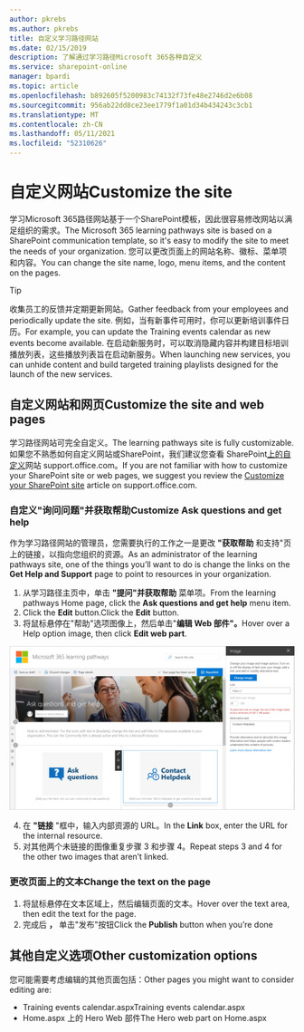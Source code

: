 ```yaml
---
author: pkrebs
ms.author: pkrebs
title: 自定义学习路径网站
ms.date: 02/15/2019
description: 了解通过学习路径Microsoft 365各种自定义
ms.service: sharepoint-online
manager: bpardi
ms.topic: article
ms.openlocfilehash: b892605f5200983c74132f73fe48e2746d2e6b08
ms.sourcegitcommit: 956ab22dd8ce23ee1779f1a01d34b434243c3cb1
ms.translationtype: MT
ms.contentlocale: zh-CN
ms.lasthandoff: 05/11/2021
ms.locfileid: "52310626"
---
```

# <a name="customize-the-site"></a><span data-ttu-id="e1bde-103">自定义网站</span><span class="sxs-lookup"><span data-stu-id="e1bde-103">Customize the site</span></span>

<span data-ttu-id="e1bde-104">学习Microsoft 365路径网站基于一个SharePoint模板，因此很容易修改网站以满足组织的需求。</span><span class="sxs-lookup"><span data-stu-id="e1bde-104">The Microsoft 365 learning pathways site is based on a SharePoint communication template, so it's easy to modify the site to meet the needs of your organization.</span></span> <span data-ttu-id="e1bde-105">您可以更改页面上的网站名称、徽标、菜单项和内容。</span><span class="sxs-lookup"><span data-stu-id="e1bde-105">You can change the site name, logo, menu items, and the content on the pages.</span></span> 

> [!TIP]
> <span data-ttu-id="e1bde-106">收集员工的反馈并定期更新网站。</span><span class="sxs-lookup"><span data-stu-id="e1bde-106">Gather feedback from your employees and periodically update the site.</span></span> <span data-ttu-id="e1bde-107">例如，当有新事件可用时，你可以更新培训事件日历。</span><span class="sxs-lookup"><span data-stu-id="e1bde-107">For example, you can update the Training events calendar as new events become available.</span></span> <span data-ttu-id="e1bde-108">在启动新服务时，可以取消隐藏内容并构建目标培训播放列表，这些播放列表旨在启动新服务。</span><span class="sxs-lookup"><span data-stu-id="e1bde-108">When launching new services, you can unhide content and build targeted training playlists designed for the launch of the new services.</span></span> 

## <a name="customize-the-site-and-web-pages"></a><span data-ttu-id="e1bde-109">自定义网站和网页</span><span class="sxs-lookup"><span data-stu-id="e1bde-109">Customize the site and web pages</span></span>

<span data-ttu-id="e1bde-110">学习路径网站可完全自定义。</span><span class="sxs-lookup"><span data-stu-id="e1bde-110">The learning pathways site is fully customizable.</span></span> <span data-ttu-id="e1bde-111">如果您不熟悉如何自定义网站或SharePoint，我们建议您查看 SharePoint[上的自定义](https://support.office.com/article/customize-your-sharepoint-site-320b43e5-b047-4fda-8381-f61e8ac7f59b)网站 support.office.com。</span><span class="sxs-lookup"><span data-stu-id="e1bde-111">If you are not familiar with how to customize your SharePoint site or web pages, we suggest you review the [Customize your SharePoint site](https://support.office.com/article/customize-your-sharepoint-site-320b43e5-b047-4fda-8381-f61e8ac7f59b) article on support.office.com.</span></span> 

### <a name="customize-ask-questions-and-get-help"></a><span data-ttu-id="e1bde-112">自定义"询问问题"并获取帮助</span><span class="sxs-lookup"><span data-stu-id="e1bde-112">Customize Ask questions and get help</span></span>

<span data-ttu-id="e1bde-113">作为学习路径网站的管理员，您需要执行的工作之一是更改 **"获取帮助** 和支持"页上的链接，以指向您组织的资源。</span><span class="sxs-lookup"><span data-stu-id="e1bde-113">As an administrator of the learning pathways site, one of the things you’ll want to do is change the links on the **Get Help and Support** page to point to resources in your organization.</span></span> 

1.  <span data-ttu-id="e1bde-114">从学习路径主页中，单击 **"提问"并获取帮助** 菜单项。</span><span class="sxs-lookup"><span data-stu-id="e1bde-114">From the learning pathways Home page, click the **Ask questions and get help** menu item.</span></span>
2.  <span data-ttu-id="e1bde-115">Click the **Edit** button.</span><span class="sxs-lookup"><span data-stu-id="e1bde-115">Click the **Edit** button.</span></span>
3.  <span data-ttu-id="e1bde-116">将鼠标悬停在"帮助"选项图像上，然后单击"**编辑 Web 部件"。**</span><span class="sxs-lookup"><span data-stu-id="e1bde-116">Hover over a Help option image, then click **Edit web part**.</span></span>

![cg-edithelp.png](media/cg-edithelp.png)

4.  <span data-ttu-id="e1bde-118">在 **"链接** "框中，输入内部资源的 URL。</span><span class="sxs-lookup"><span data-stu-id="e1bde-118">In the **Link** box, enter the URL for the internal resource.</span></span> 
5.  <span data-ttu-id="e1bde-119">对其他两个未链接的图像重复步骤 3 和步骤 4。</span><span class="sxs-lookup"><span data-stu-id="e1bde-119">Repeat steps 3 and 4 for the other two images that aren’t linked.</span></span>

### <a name="change-the-text-on-the-page"></a><span data-ttu-id="e1bde-120">更改页面上的文本</span><span class="sxs-lookup"><span data-stu-id="e1bde-120">Change the text on the page</span></span>

1. <span data-ttu-id="e1bde-121">将鼠标悬停在文本区域上，然后编辑页面的文本。</span><span class="sxs-lookup"><span data-stu-id="e1bde-121">Hover over the text area, then edit the text for the page.</span></span> 
2. <span data-ttu-id="e1bde-122">完成后 **，** 单击"发布"按钮</span><span class="sxs-lookup"><span data-stu-id="e1bde-122">Click the **Publish** button when you’re done</span></span>

## <a name="other-customization-options"></a><span data-ttu-id="e1bde-123">其他自定义选项</span><span class="sxs-lookup"><span data-stu-id="e1bde-123">Other customization options</span></span>
<span data-ttu-id="e1bde-124">您可能需要考虑编辑的其他页面包括：</span><span class="sxs-lookup"><span data-stu-id="e1bde-124">Other pages you might want to consider editing are:</span></span>

- <span data-ttu-id="e1bde-125">Training events calendar.aspx</span><span class="sxs-lookup"><span data-stu-id="e1bde-125">Training events calendar.aspx</span></span>
- <span data-ttu-id="e1bde-126">Home.aspx 上的 Hero Web 部件</span><span class="sxs-lookup"><span data-stu-id="e1bde-126">The Hero web part on Home.aspx</span></span>

